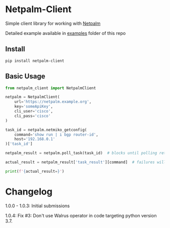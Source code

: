 # Netpalm-Client

Simple client library for working with [Netpalm](https://github.com/tbotnz/netpalm)

Detailed example available in [examples](https://github.com/wrgeorge1983/netpalm-client/tree/master/example) folder of this repo


## Install
```
pip install netpalm-client
```

## Basic Usage
```python
from netpalm_client import NetpalmClient

netpalm = NetpalmClient(
    url='https://netpalm.example.org',
    key='someApiKey',
    cli_user='cisco',
    cli_pass='cisco'
)

task_id = netpalm.netmiko_getconfig(
    command='show run | i bgp router-id',
    host='192.168.0.1'
)['task_id']

netpalm_result = netpalm.poll_task(task_id)  # blocks until polling returns either completion or failure

actual_result = netpalm_result['task_result'][command]  # failures will have a 'task_errors' key, but not a 'task_result' key.

print(f'{actual_result=}')
```

# Changelog
1.0.0 - 1.0.3: Initial submissions

1.0.4: Fix #3: Don't use Walrus operator in code targeting python version 3.7.